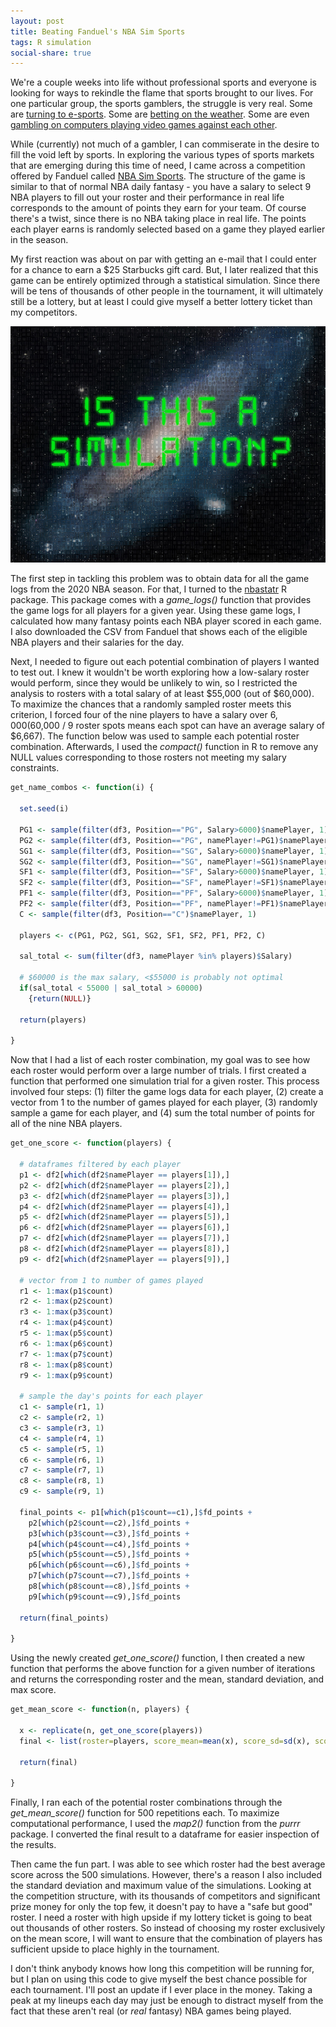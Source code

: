 ```yaml
---
layout: post
title: Beating Fanduel's NBA Sim Sports
tags: R simulation
social-share: true
---
```


We're a couple weeks into life without professional sports and everyone is looking for ways to rekindle the flame that sports brought to our lives. For one particular group, the sports gamblers, the struggle is very real. Some are [turning to e-sports](https://www.draftkings.com/fantasy-league-of-legends). Some are [betting on the weather](https://betonweather.io/). Some are even [gambling on computers playing video games against each other](https://www.fanduel.com/awesemocontests).

While (currently) not much of a gambler, I can commiserate in the desire to fill the void left by sports. In exploring the various types of sports markets that are emerging during this time of need, I came across a competition offered by Fanduel called [NBA Sim Sports](https://www.fanduel.com/sim-sports-nba). The structure of the game is similar to that of normal NBA daily fantasy - you have a salary to select 9 NBA players to fill out your roster and their performance in real life corresponds to the amount of points they earn for your team. Of course there's a twist, since there is no NBA taking place in real life. The points each player earns is randomly selected based on a game they played earlier in the season.

My first reaction was about on par with getting an e-mail that I could enter for a chance to earn a $25 Starbucks gift card. But, I later realized that this game can be entirely optimized through a statistical simulation. Since there will be tens of thousands of other people in the tournament, it will ultimately still be a lottery, but at least I could give myself a better lottery ticket than my competitors.

![simulation](/img/posts/2020-03-26-simulation.jpg)

The first step in tackling this problem was to obtain data for all the game logs from the 2020 NBA season. For that, I turned to the [nbastatr](https://github.com/abresler/nbastatR) R package. This package comes with a *game_logs()* function that provides the game logs for all players for a given year. Using these game logs, I calculated how many fantasy points each NBA player scored in each game. I also downloaded the CSV from Fanduel that shows each of the eligible NBA players and their salaries for the day.

Next, I needed to figure out each potential combination of players I wanted to test out. I knew it wouldn't be worth exploring how a low-salary roster would perform, since they would be unlikely to win, so I restricted the analysis to rosters with a total salary of at least $55,000 (out of $60,000). To maximize the chances that a randomly sampled roster meets this criterion, I forced four of the nine players to have a salary over $6,000 ($60,000 / 9 roster spots means each spot can have an average salary of $6,667). The function below was used to sample each potential roster combination. Afterwards, I used the *compact()* function in R to remove any NULL values corresponding to those rosters not meeting my salary constraints.

```r
get_name_combos <- function(i) {

  set.seed(i)

  PG1 <- sample(filter(df3, Position=="PG", Salary>6000)$namePlayer, 1)
  PG2 <- sample(filter(df3, Position=="PG", namePlayer!=PG1)$namePlayer, 1)
  SG1 <- sample(filter(df3, Position=="SG", Salary>6000)$namePlayer, 1)
  SG2 <- sample(filter(df3, Position=="SG", namePlayer!=SG1)$namePlayer, 1)
  SF1 <- sample(filter(df3, Position=="SF", Salary>6000)$namePlayer, 1)
  SF2 <- sample(filter(df3, Position=="SF", namePlayer!=SF1)$namePlayer, 1)
  PF1 <- sample(filter(df3, Position=="PF", Salary>6000)$namePlayer, 1)
  PF2 <- sample(filter(df3, Position=="PF", namePlayer!=PF1)$namePlayer, 1)
  C <- sample(filter(df3, Position=="C")$namePlayer, 1)

  players <- c(PG1, PG2, SG1, SG2, SF1, SF2, PF1, PF2, C)

  sal_total <- sum(filter(df3, namePlayer %in% players)$Salary)

  # $60000 is the max salary, <$55000 is probably not optimal
  if(sal_total < 55000 | sal_total > 60000)
    {return(NULL)}

  return(players)

}
```

Now that I had a list of each roster combination, my goal was to see how each roster would perform over a large number of trials. I  first created a function that performed one simulation trial for a given roster. This process involved four steps: (1) filter the game logs data for each player, (2) create a vector from 1 to the number of games played for each player, (3) randomly sample a game for each player, and (4) sum the total number of points for all of the nine NBA players.

```r
get_one_score <- function(players) {

  # dataframes filtered by each player
  p1 <- df2[which(df2$namePlayer == players[1]),]
  p2 <- df2[which(df2$namePlayer == players[2]),]
  p3 <- df2[which(df2$namePlayer == players[3]),]
  p4 <- df2[which(df2$namePlayer == players[4]),]
  p5 <- df2[which(df2$namePlayer == players[5]),]
  p6 <- df2[which(df2$namePlayer == players[6]),]
  p7 <- df2[which(df2$namePlayer == players[7]),]
  p8 <- df2[which(df2$namePlayer == players[8]),]
  p9 <- df2[which(df2$namePlayer == players[9]),]

  # vector from 1 to number of games played
  r1 <- 1:max(p1$count)
  r2 <- 1:max(p2$count)
  r3 <- 1:max(p3$count)
  r4 <- 1:max(p4$count)
  r5 <- 1:max(p5$count)
  r6 <- 1:max(p6$count)
  r7 <- 1:max(p7$count)
  r8 <- 1:max(p8$count)
  r9 <- 1:max(p9$count)

  # sample the day's points for each player
  c1 <- sample(r1, 1)
  c2 <- sample(r2, 1)
  c3 <- sample(r3, 1)
  c4 <- sample(r4, 1)
  c5 <- sample(r5, 1)
  c6 <- sample(r6, 1)
  c7 <- sample(r7, 1)
  c8 <- sample(r8, 1)
  c9 <- sample(r9, 1)

  final_points <- p1[which(p1$count==c1),]$fd_points +
    p2[which(p2$count==c2),]$fd_points +
    p3[which(p3$count==c3),]$fd_points +
    p4[which(p4$count==c4),]$fd_points +
    p5[which(p5$count==c5),]$fd_points +
    p6[which(p6$count==c6),]$fd_points +
    p7[which(p7$count==c7),]$fd_points +
    p8[which(p8$count==c8),]$fd_points +
    p9[which(p9$count==c9),]$fd_points

  return(final_points)

}
```

Using the newly created *get_one_score()* function, I then created a new function that performs the above function for a given number of iterations and returns the corresponding roster and the mean, standard deviation, and max score.

```r
get_mean_score <- function(n, players) {

  x <- replicate(n, get_one_score(players))
  final <- list(roster=players, score_mean=mean(x), score_sd=sd(x), score_max=max(x))

  return(final)

}
```

Finally, I ran each of the potential roster combinations through the *get_mean_score()* function for 500 repetitions each. To maximize computational performance, I used the *map2()* function from the *purrr* package. I converted the final result to a dataframe for easier inspection of the results.

Then came the fun part. I was able to see which roster had the best average score across the 500 simulations. However, there's a reason I also included the standard deviation and maximum value of the simulations. Looking at the competition structure, with its thousands of competitors and significant prize money for only the top few, it doesn't pay to have a "safe but good" roster. I need a roster with high upside if my lottery ticket is going to beat out thousands of other rosters. So instead of choosing my roster exclusively on the mean score, I will want to ensure that the combination of players has sufficient upside to place highly in the tournament.

I don't think anybody knows how long this competition will be running for, but I plan on using this code to give myself the best chance possible for each tournament. I'll post an update if I ever place in the money. Taking a peak at my lineups each day may just be enough to distract myself from the fact that these aren't real (or *real* fantasy) NBA games being played.
